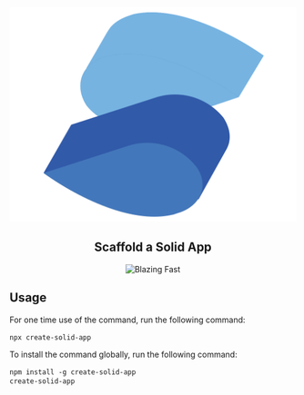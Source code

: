 <p align="center">
  <img src="images/logo.svg">
</p>

<h2 align="center">Scaffold a Solid App</h2>

<p align="center">
  <a>
     <img alt="Blazing Fast" src="https://img.shields.io/badge/speed-blazing%20%F0%9F%94%A5-brightgreen.svg?style=flat-square"></a>
  <br/>
</p>

## Usage

For one time use of the command, run the following command:

```shell
npx create-solid-app
```

To install the command globally, run the following command:

```shell
npm install -g create-solid-app
create-solid-app
```
